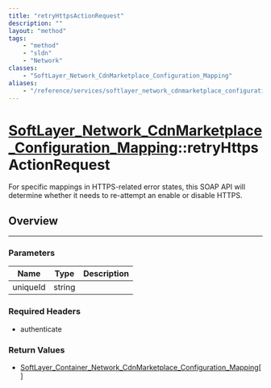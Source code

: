 ```yaml
---
title: "retryHttpsActionRequest"
description: ""
layout: "method"
tags:
    - "method"
    - "sldn"
    - "Network"
classes:
    - "SoftLayer_Network_CdnMarketplace_Configuration_Mapping"
aliases:
    - "/reference/services/softlayer_network_cdnmarketplace_configuration_mapping/retryHttpsActionRequest"
---
```

# [SoftLayer_Network_CdnMarketplace_Configuration_Mapping](/reference/services/SoftLayer_Network_CdnMarketplace_Configuration_Mapping)::retryHttpsActionRequest


For specific mappings in HTTPS-related error states, this SOAP API will determine whether it needs to re-attempt an enable or disable HTTPS. 


## Overview 


-----

### Parameters 
|Name | Type | Description |
| --- | --- | --- |
|uniqueId| string| |


### Required Headers
* authenticate


### Return Values
* <a href='/reference/datatypes/SoftLayer_Container_Network_CdnMarketplace_Configuration_Mapping'>SoftLayer_Container_Network_CdnMarketplace_Configuration_Mapping[] </a>




